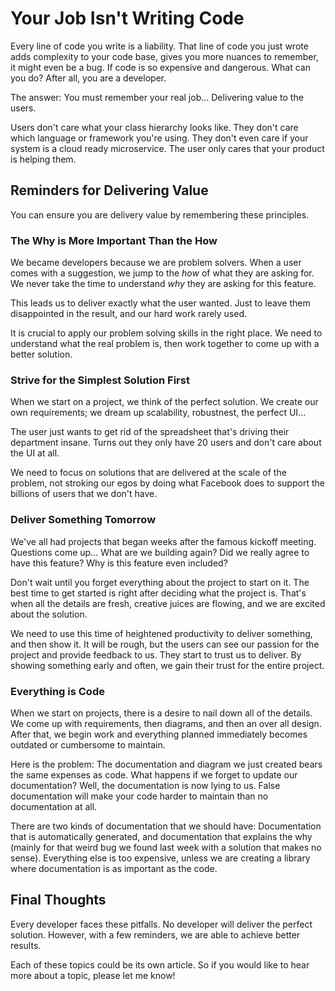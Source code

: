 # Your Job Isn't Writing Code

Every line of code you write is a liability. That line of code you just wrote
adds complexity to your code base, gives you more nuances to remember, it
might even be a bug. If code is so expensive and dangerous. What can you do?
After all, you are a developer.

The answer: You must remember your real job... Delivering value to the users.

Users don't care what your class hierarchy looks like. They don't care which
language or framework you're using. They don't even care if your system is a
cloud ready microservice. The user only cares that your product is helping them.

## Reminders for Delivering Value

You can ensure you are delivery value by remembering these principles.

### The Why is More Important Than the How

We became developers because we are problem solvers. When a user comes with a
suggestion, we jump to the *how* of what they are asking for. We never take the
time to understand *why* they are asking for this feature.

This leads us to deliver exactly what the user wanted. Just to leave them
disappointed in the result, and our hard work rarely used.

It is crucial to apply our problem solving skills in the right place. We need to
understand what the real problem is, then work together to come up with a
better solution.

### Strive for the Simplest Solution First

When we start on a project, we think of the perfect solution. We create our own
requirements; we dream up scalability, robustnest, the perfect UI...

The user just wants to get rid of the spreadsheet that's driving their department
insane. Turns out they only have 20 users and don't care about the UI at all.

We need to focus on solutions that are delivered at the
scale of the problem, not stroking our egos by doing what Facebook does to
support the billions of users that we don't have.

### Deliver Something Tomorrow

We've all had projects that began weeks after the famous kickoff meeting.
Questions come up... What are we building again? Did we really agree
to have this feature? Why is this feature even included?

Don't wait until you forget everything about the project to start on it.
The best time to get started is right after deciding what the
project is. That's when all the details are fresh, creative juices are
flowing, and we are excited about the solution.

We need to use this time of heightened productivity to deliver something, and then
show it. It will be rough, but the users can see our passion for the
project and provide feedback to us. They start to trust us to deliver. By
showing something early and often, we gain their trust for the entire project.

### Everything is Code

When we start on projects, there is a desire to nail down all of the details. We come
up with requirements, then diagrams, and then an over all design. After that, we
begin work and everything planned immediately becomes outdated or cumbersome to maintain.

Here is the problem: The documentation and diagram we just created bears the same
expenses as code. What happens if we forget to update our documentation? Well,
the documentation is now lying to us. False documentation will make your code
harder to maintain than no documentation at all.

There are two kinds of documentation that we should have: Documentation that is
automatically generated, and documentation that explains the why (mainly for
that weird bug we found last week with a solution that makes no sense).
Everything else is too expensive, unless we are creating a library where
documentation is as important as the code.

## Final Thoughts

Every developer faces these pitfalls. No developer will deliver the perfect
solution. However, with a few reminders, we are able to achieve better results.

Each of these topics could be its own article. So if you would like to
hear more about a topic, please let me know!
